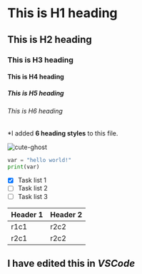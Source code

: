 # This is H1 heading
## This is H2 heading
### This is H3 heading
#### This is H4 heading
##### This is H5 heading
###### This is H6 heading


\*I added __6 heading styles__ to this file.

![cute-ghost](https://img.pikbest.com/origin/09/19/97/10vpIkbEsTAbz.png!w700wp)

```python
var = "hello world!"
print(var)
```


- [x] Task list 1
- [ ] Task list 2
- [ ] Task list 3

| Header 1 | Header 2 |
|----------|----------|
| r1c1 | r2c2 |
| r2c1 | r2c2 |


## I have edited this in ***VSCode*** 
